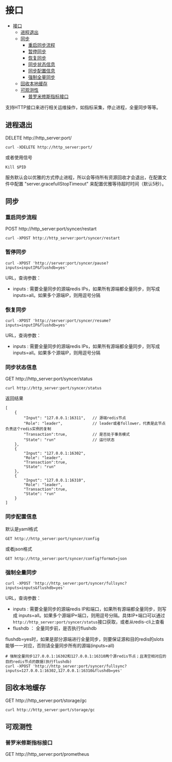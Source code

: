 # 接口


- [接口](#接口)
  - [进程退出](#进程退出)
  - [同步](#同步)
    - [重启同步流程](#重启同步流程)
    - [暂停同步](#暂停同步)
    - [恢复同步](#恢复同步)
    - [同步状态信息](#同步状态信息)
    - [同步配置信息](#同步配置信息)
    - [强制全量同步](#强制全量同步)
  - [回收本地缓存](#回收本地缓存)
  - [可观测性](#可观测性)
    - [普罗米修斯指标接口](#普罗米修斯指标接口)



支持HTTP接口来进行相关运维操作，如指标采集，停止进程，全量同步等等。


## 进程退出

DELETE http://http_server:port/ 

```
curl -XDELETE http://http_server:port/
```

或者使用信号
```
Kill $PID
```

服务默认会以优雅的方式停止进程，所以会等待所有资源回收才会退出，在配置文件中配置 "server.gracefullStopTimeout" 来配置优雅等待超时时间（默认5秒）。


## 同步

### 重启同步流程

POST http://http_server:port/syncer/restart
```
curl -XPOST http://http_server:port/syncer/restart
```


### 暂停同步
```
curl -XPOST 'http://server:port/syncer/pause?inputs=inputIP&flushdb=yes'
```
URL，查询参数：
- inputs : 需要全量同步的源端redis IPs，如果所有源端都全量同步，则写成 inputs=all。如果多个源端IP，则用逗号分隔


### 恢复同步
```
curl -XPOST 'http://server:port/syncer/resume?inputs=inputIP&flushdb=yes'
```
URL，查询参数：
- inputs : 需要全量同步的源端redis IPs，如果所有源端都全量同步，则写成 inputs=all。如果多个源端IP，则用逗号分隔




### 同步状态信息

GET http://http_server:port/syncer/status
```
curl http://http_server:port/syncer/status
```
返回结果
```
[
    {
        "Input": "127.0.0.1:16311",   // 源端redis节点
        "Role": "leader",             // leader或者follower，代表是此节点负责这个redis实例的复制
        "Transaction":true,           // 是否处于事务模式
        "State": "run"                // 运行状态
    },
    {
        "Input": "127.0.0.1:16302",
        "Role": "leader",
        "Transaction":true,   
        "State": "run"
    },
    {
        "Input": "127.0.0.1:16310",
        "Role": "leader",
        "Transaction":true,   
        "State": "run"
    }
]
```


### 同步配置信息

默认是yaml格式
```
GET http://http_server:port/syncer/config
```
或者json格式
```
GET http://http_server:port/syncer/config?format=json
```




### 强制全量同步
```
curl -XPOST 'http://http_server:port/syncer/fullsync?inputs=inputs&flushdb=yes' 
```
URL，查询参数：
- inputs : 需要全量同步的源端redis IP和端口，如果所有源端都全量同步，则写成 inputs=all。如果多个源端IP+端口，则用逗号分隔。具体IP+端口可以通过`http://http_server:port/syncer/status`接口获取，或者从redis-cli上查看
- flushdb ： 全量同步前，是否执行flushdb

flushdb=yes时，如果是部分源端进行全量同步，则要保证源和目的redis的slots能够一一对应，否则请全量同步所有的源端(inputs=all)


```
# 强制全量同步127.0.0.1:16302和127.0.0.1:16310两个源redis节点；且清空相对应的目的redis节点的数据(执行flushdb)
curl -XPOST 'http://http_server:port/syncer/fullsync?inputs=127.0.0.1:16302,127.0.0.1:16310&flushdb=yes'
```



## 回收本地缓存

GET http://http_server:port/storage/gc
```
curl http://http_server:port/storage/gc
```


## 可观测性
### 普罗米修斯指标接口

GET http://http_server:port/prometheus


